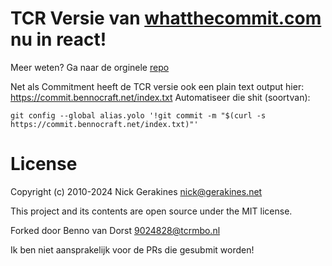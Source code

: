 # TCR Versie van [whatthecommit.com](https://whatthecommit.com/) nu in react!

Meer weten? Ga naar de orginele [repo](https://github.com/ngerakines/commitment)

Net als Commitment heeft de TCR versie ook een plain text output hier: https://commit.bennocraft.net/index.txt
Automatiseer die shit (soortvan):

```
git config --global alias.yolo '!git commit -m "$(curl -s https://commit.bennocraft.net/index.txt)"'
```

# License

Copyright (c) 2010-2024 Nick Gerakines <nick@gerakines.net>

This project and its contents are open source under the MIT license.

Forked door Benno van Dorst <9024828@tcrmbo.nl>

Ik ben niet aansprakelijk voor de PRs die gesubmit worden!
